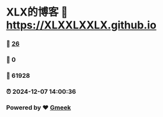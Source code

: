 # XLX的博客 :link: https://XLXXLXXLX.github.io 
### :page_facing_up: [26](https://XLXXLXXLX.github.io/tag.html) 
### :speech_balloon: 0 
### :hibiscus: 61928 
### :alarm_clock: 2024-12-07 14:00:36 
### Powered by :heart: [Gmeek](https://github.com/Meekdai/Gmeek)
